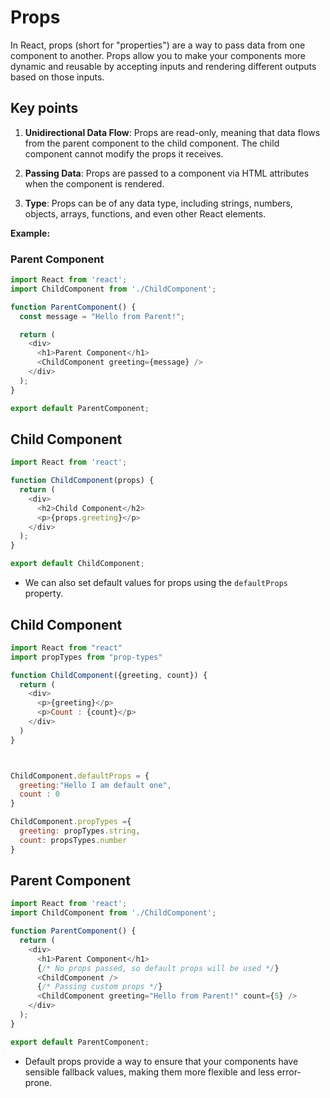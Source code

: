 # Props

In React, props (short for "properties") are a way to pass data from one component to another. Props allow you to make your components more dynamic and reusable by accepting inputs and rendering different outputs based on those inputs.

## Key points

1. **Unidirectional Data Flow**: Props are read-only, meaning that data flows from the parent component to the child component. The child component cannot modify the props it receives.

2. **Passing Data**: Props are passed to a component via HTML attributes when the component is rendered.

3. **Type**: Props can be of any data type, including strings, numbers, objects, arrays, functions, and even other React elements.

**Example:**


### Parent Component

```javascript
import React from 'react';
import ChildComponent from './ChildComponent';

function ParentComponent() {
  const message = "Hello from Parent!";

  return (
    <div>
      <h1>Parent Component</h1>
      <ChildComponent greeting={message} />
    </div>
  );
}

export default ParentComponent;

```

## Child Component

```javascript
import React from 'react';

function ChildComponent(props) {
  return (
    <div>
      <h2>Child Component</h2>
      <p>{props.greeting}</p>
    </div>
  );
}

export default ChildComponent;

```

* We can also set default values for props using the `defaultProps` property.

## Child Component

```javascript
import React from "react"
import propTypes from "prop-types"

function ChildComponent({greeting, count}) {
  return (
    <div>
      <p>{greeting}</p>
      <p>Count : {count}</p>
    </div>
  )
}



ChildComponent.defaultProps = {
  greeting:"Hello I am default one",
  count : 0
}

ChildComponent.propTypes ={
  greeting: propTypes.string,
  count: propsTypes.number
}
```

## Parent Component 

```javascript
import React from 'react';
import ChildComponent from './ChildComponent';

function ParentComponent() {
  return (
    <div>
      <h1>Parent Component</h1>
      {/* No props passed, so default props will be used */}
      <ChildComponent />
      {/* Passing custom props */}
      <ChildComponent greeting="Hello from Parent!" count={5} />
    </div>
  );
}

export default ParentComponent;
```
* Default props provide a way to ensure that your components have sensible fallback values, making them more flexible and less error-prone.